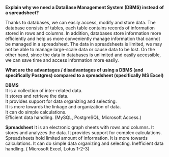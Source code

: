**Explain why we need a DataBase Management System (DBMS) instead of a spreadsheet?**

  Thanks to databases, we can easily access, modify and store data. The database consists of tables, each table contains records of information stored in rows and columns. 
 In addition, databases store information more efficiently and help us more conveniently manage information that cannot be managed in a spreadsheet. 
 The data in spreadsheets is limited, we may not be able to manage large-scale data or cause data to be lost.
 On the other hand, since the data in databases is unlimited and easily accessible, we can save time and access information more easily.
 
 
 **What are the advantages / disadvantages of using a DBMS (and specifically Postgres) compared to a spreadsheet (specifically MS Excel)**
      
 **DBMS**                                                   
 It is a collection of inter-related data.                            
 It stores and retrieve the data.                                     
 It provides support for data organizing and selecting.               
 It is more towards the linkage and organization of data.             
 It can do simple calculations.                                       
 Efficient data handling. (MySQL, PostgreSQL, Microsoft Access.)     

**Spreadsheet**
It is an electronic graph sheets with rows and columns.
It stores and analyzes the data.
It provides support for complex calculations.
Spreadsheets hold limited amount of information.
It is more towards calculations.
It can do simple data organizing and selecting.
Inefficient data handling. ( Microsoft Excel, Lotus 1-2-3)









